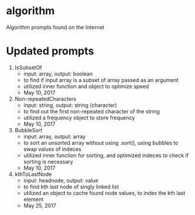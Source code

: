# algorithm
Algorithm prompts found on the Internet

# Updated prompts
1. IsSubsetOf
   - input: array, output: boolean
   - to find if input array is a subset of array passed as an argument
   - utilized inner function and object to optimize speed
   - May 10, 2017
2. Non-repeatedCharacters
	 - input: string, output: string (character)
	 - to find out the first non-repeated character of the string
	 - utilized a frequency object to store frequency
	 - May 10, 2017
3. BubbleSort
	 - input: array, output: array
	 - to sort an unsorted array without using .sort(), using bubbles to swap values of indeces
	 - utilized inner function for sorting, and optimized indeces to check if sorting is necessary
	 - May 10, 2017
4. kthToLastNode
   - input: headnode, output: value
   - to find kth last node of singly linked list
   - utilized an object to cache found node values, to index the kth last element
   - May 25, 2017